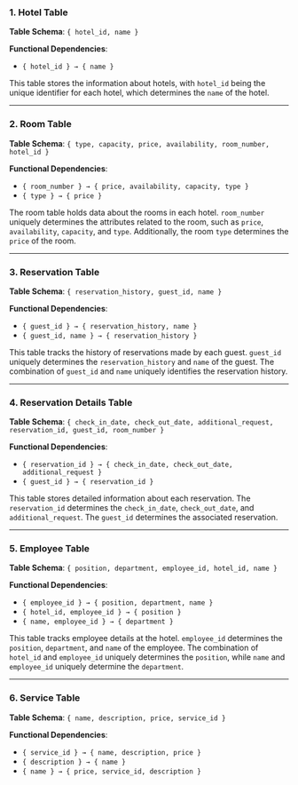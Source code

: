 ### 1. **Hotel Table**
**Table Schema**: `{ hotel_id, name }`

**Functional Dependencies**:
- `{ hotel_id } → { name }`

This table stores the information about hotels, with `hotel_id` being the unique identifier for each hotel, which determines the `name` of the hotel.

---

### 2. **Room Table**
**Table Schema**: `{ type, capacity, price, availability, room_number, hotel_id }`

**Functional Dependencies**:
- `{ room_number } → { price, availability, capacity, type }`
- `{ type } → { price }`

The room table holds data about the rooms in each hotel. `room_number` uniquely determines the attributes related to the room, such as `price`, `availability`, `capacity`, and `type`. Additionally, the room `type` determines the `price` of the room.

---

### 3. **Reservation Table**
**Table Schema**: `{ reservation_history, guest_id, name }`

**Functional Dependencies**:
- `{ guest_id } → { reservation_history, name }`
- `{ guest_id, name } → { reservation_history }`

This table tracks the history of reservations made by each guest. `guest_id` uniquely determines the `reservation_history` and `name` of the guest. The combination of `guest_id` and `name` uniquely identifies the reservation history.

---

### 4. **Reservation Details Table**
**Table Schema**: `{ check_in_date, check_out_date, additional_request, reservation_id, guest_id, room_number }`

**Functional Dependencies**:
- `{ reservation_id } → { check_in_date, check_out_date, additional_request }`
- `{ guest_id } → { reservation_id }`

This table stores detailed information about each reservation. The `reservation_id` determines the `check_in_date`, `check_out_date`, and `additional_request`. The `guest_id` determines the associated reservation.

---

### 5. **Employee Table**
**Table Schema**: `{ position, department, employee_id, hotel_id, name }`

**Functional Dependencies**:
- `{ employee_id } → { position, department, name }`
- `{ hotel_id, employee_id } → { position }`
- `{ name, employee_id } → { department }`

This table tracks employee details at the hotel. `employee_id` determines the `position`, `department`, and `name` of the employee. The combination of `hotel_id` and `employee_id` uniquely determines the `position`, while `name` and `employee_id` uniquely determine the `department`.

---

### 6. **Service Table**
**Table Schema**: `{ name, description, price, service_id }`

**Functional Dependencies**:
- `{ service_id } → { name, description, price }`
- `{ description } → { name }`
- `{ name } → { price, service_id, description }`
